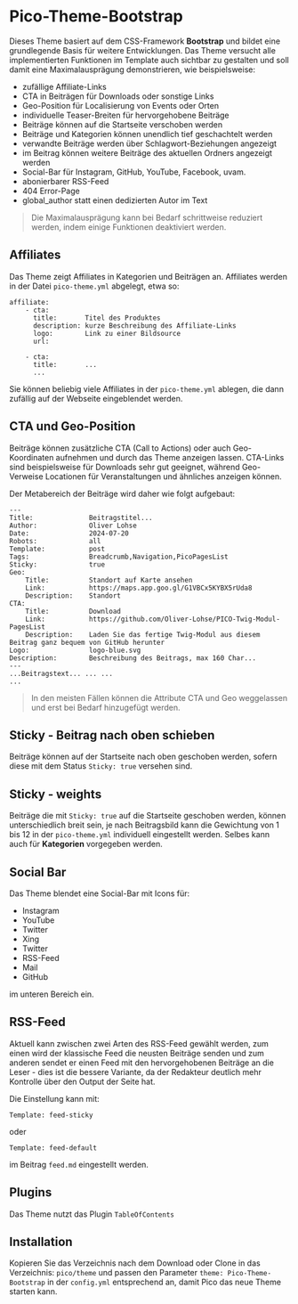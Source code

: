 # Pico-Theme-Bootstrap

Dieses Theme basiert auf dem CSS-Framework **Bootstrap** und bildet eine grundlegende Basis für weitere Entwicklungen. Das Theme versucht alle implementierten Funktionen im Template auch sichtbar zu gestalten und soll damit eine Maximalausprägung demonstrieren, wie beispielsweise:

- zufällige Affiliate-Links
- CTA in Beiträgen für Downloads oder sonstige Links
- Geo-Position für Localisierung von Events oder Orten
- individuelle Teaser-Breiten für hervorgehobene Beiträge
- Beiträge können auf die Startseite verschoben werden
- Beiträge und Kategorien können unendlich tief geschachtelt werden
- verwandte Beiträge werden über Schlagwort-Beziehungen angezeigt
- im Beitrag können weitere Beiträge des aktuellen Ordners angezeigt werden
- Social-Bar für Instagram, GitHub, YouTube, Facebook, uvam.
- abonierbarer RSS-Feed
- 404 Error-Page
- global_author statt einen dedizierten Autor im Text

>Die Maximalausprägung kann bei Bedarf schrittweise reduziert werden, indem einige Funktionen deaktiviert werden.

## Affiliates

Das Theme zeigt Affiliates in Kategorien und Beiträgen an. Affiliates werden in der Datei `pico-theme.yml` abgelegt, etwa so:

    affiliate:
        - cta: 
          title:       Titel des Produktes
          description: kurze Beschreibung des Affiliate-Links
          logo:        Link zu einer Bildsource
          url:
      
        - cta:
          title:       ...
          ...

Sie können beliebig viele Affiliates in der `pico-theme.yml` ablegen, die dann zufällig auf der Webseite eingeblendet werden.

## CTA und Geo-Position

Beiträge können zusätzliche CTA (Call to Actions) oder auch Geo-Koordinaten aufnehmen und durch das Theme anzeigen lassen. CTA-Links sind beispielsweise für Downloads sehr gut geeignet, während Geo-Verweise Locationen für Veranstaltungen und ähnliches anzeigen können.

Der Metabereich der Beiträge wird daher wie folgt aufgebaut:

    ---
    Title:              Beitragstitel...
    Author:             Oliver Lohse
    Date:               2024-07-20
    Robots:             all
    Template:           post
    Tags:               Breadcrumb,Navigation,PicoPagesList
    Sticky:             true
    Geo:
        Title:          Standort auf Karte ansehen
        Link:           https://maps.app.goo.gl/G1VBCx5KYBX5rUda8
        Description:    Standort
    CTA:
        Title:          Download
        Link:           https://github.com/Oliver-Lohse/PICO-Twig-Modul-PagesList
        Description:    Laden Sie das fertige Twig-Modul aus diesem Beitrag ganz bequem von GitHub herunter
    Logo:               logo-blue.svg
    Description:        Beschreibung des Beitrags, max 160 Char...
    ---
    ...Beitragstext... ... ...
    ...

>In den meisten Fällen können die Attribute CTA und Geo weggelassen und erst bei Bedarf hinzugefügt werden.

## Sticky - Beitrag nach oben schieben

Beiträge können auf der Startseite nach oben geschoben werden, sofern diese mit dem Status `Sticky: true` versehen sind.

## Sticky - weights

Beiträge die mit `Sticky: true` auf die Startseite geschoben werden, können unterschiedlich breit sein, je nach Beitragsbild kann die Gewichtung von 1 bis 12 in der `pico-theme.yml` individuell eingestellt werden. Selbes kann auch für **Kategorien** vorgegeben werden.

## Social Bar

Das Theme blendet eine Social-Bar mit Icons für:

- Instagram
- YouTube
- Twitter
- Xing
- Twitter
- RSS-Feed
- Mail
- GitHub

im unteren Bereich ein.

## RSS-Feed

Aktuell kann zwischen zwei Arten des RSS-Feed gewählt werden, zum einen wird der klassische Feed die neusten Beiträge senden und zum anderen sendet er einen Feed mit den hervorgehobenen Beiträge an die Leser - dies ist die bessere Variante, da der Redakteur deutlich mehr Kontrolle über den Output der Seite hat.

Die Einstellung kann mit:

    Template: feed-sticky

oder

    Template: feed-default

im Beitrag `feed.md` eingestellt werden.

## Plugins

Das Theme nutzt das Plugin `TableOfContents`

## Installation

Kopieren Sie das Verzeichnis nach dem Download oder Clone in das Verzeichnis: `pico/theme` und passen den Parameter `theme: Pico-Theme-Bootstrap` in der `config.yml` entsprechend an, damit Pico das neue Theme starten kann.